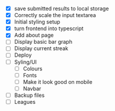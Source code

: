 - [x] save submitted results to local storage
- [x] Correctly scale the input textarea
- [x] Initial styling setup
- [x] turn frontend into typescript
- [x] Add about page
- [ ] Display basic bar graph
- [ ] Display current streak
- [ ] Deploy
- [ ] Syling/UI
    - [ ] Colours
    - [ ] Fonts
    - [ ] Make it look good on mobile
    - [ ] Navbar
- [ ] Backup files
- [ ] Leagues